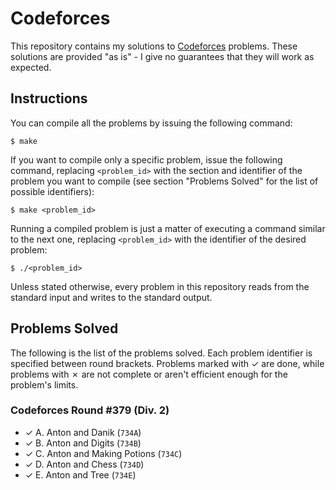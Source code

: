 # Codeforces

This repository contains my solutions to [Codeforces][1] problems. These solutions are provided "as is" - I give no guarantees that they will work as expected.

## Instructions

You can compile all the problems by issuing the following command:

    $ make

If you want to compile only a specific problem, issue the following command, replacing `<problem_id>` with the section and identifier of the problem you want to compile (see section "Problems Solved" for the list of possible identifiers):

    $ make <problem_id>

Running a compiled problem is just a matter of executing a command similar to the next one, replacing `<problem_id>` with the identifier of the desired problem:

    $ ./<problem_id>

Unless stated otherwise, every problem in this repository reads from the standard input and writes to the standard output.

## Problems Solved

The following is the list of the problems solved. Each problem identifier is specified between round brackets. Problems marked with ✓ are done, while problems with ✗ are not complete or aren't efficient enough for the problem's limits.

### Codeforces Round #379 (Div. 2)

* ✓ A. Anton and Danik (`734A`)
* ✓ B. Anton and Digits (`734B`)
* ✓ C. Anton and Making Potions (`734C`)
* ✓ D. Anton and Chess (`734D`)
* ✓ E. Anton and Tree (`734E`)

[1]: http://codeforces.com
